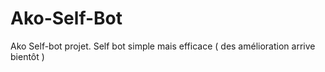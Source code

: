 # Ako-Self-Bot
Ako Self-bot projet. Self bot simple mais efficace ( des amélioration arrive bientôt )
